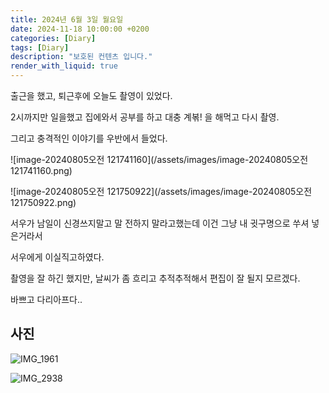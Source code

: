 ```yaml
---
title: 2024년 6월 3일 월요일
date: 2024-11-18 10:00:00 +0200
categories: [Diary]
tags: [Diary]
description: "보호된 컨텐츠 입니다."
render_with_liquid: true
---
```



출근을 했고, 퇴근후에 오늘도 촬영이 있었다.



2시까지만 일을했고 집에와서 공부를 하고 대충 계볶! 을 해먹고 다시 촬영.



그리고 충격적인 이야기를 우반에서 들었다.

![image-20240805오전 121741160](/assets/images/image-20240805오전 121741160.png)

![image-20240805오전 121750922](/assets/images/image-20240805오전 121750922.png)



서우가 남일이 신경쓰지말고 말 전하지 말라고했는데 이건 그냥 내 귓구명으로 쑤셔 넣은거라서

서우에게 이실직고하였다.

촬영을 잘 하긴 했지만, 날씨가 좀 흐리고 추적추적해서 편집이 잘 될지 모르겠다.





바쁘고 다리아프다..





## 사진

![IMG_1961](/assets/images/IMG_1961.jpeg)

![IMG_2938](/assets/images/IMG_2938.jpeg)